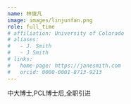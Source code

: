 ```yaml
---
name: 林俊凡
image: images/linjunfan.png
role: full_time
# affiliation: University of Colorado
# aliases:
#   - J. Smith
#   - J Smith
# links:
#   home-page: https://janesmith.com
#   orcid: 0000-0001-8713-9213
---
```


中大博士,PCL博士后,全职引进




